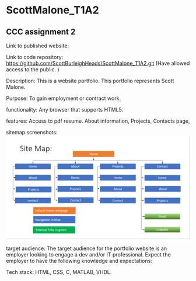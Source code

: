 # ScottMalone_T1A2
## CCC assignment 2 

Link to published website:

Link to code repository: https://github.com/ScottBurleighHeads/ScottMalone_T1A2.git (Have allowed access to the public. )

Description: This is a website portfolio. This portfolio represents Scott Malone. 

Purpose: To gain employment or contract work.

functionality: Any browser that supports HTML5.

features: Access to pdf resume. About information, Projects, Contacts page,

sitemap screenshots:
![Site map](Sitemap.png)

target audience: The target audience for the portfolio website is an employer looking to engage a dev and/or IT professional. 
                 Expect the employer to have the following knowledge and expectations:

Tech stack: HTML, CSS, C, MATLAB, VHDL.



